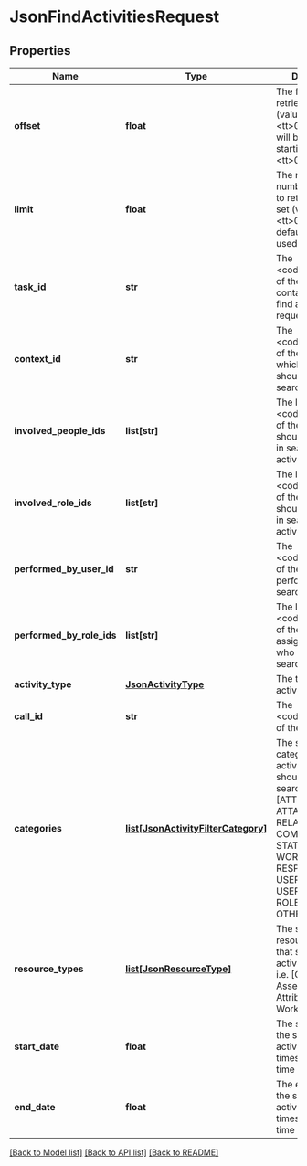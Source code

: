 # JsonFindActivitiesRequest

## Properties
Name | Type | Description | Notes
------------ | ------------- | ------------- | -------------
**offset** | **float** | The first result to retrieve. If not set (value &#x3D; &lt;tt&gt;0&lt;/tt&gt;), results will be retrieved starting from row &lt;tt&gt;0&lt;/tt&gt; | [optional] 
**limit** | **float** | The maximum number of results to retrieve. If not set (value &#x3D; &lt;tt&gt;0&lt;/tt&gt;), the default limit will be used | [optional] 
**task_id** | **str** | The &lt;code&gt;id&lt;/code&gt; of the task which contains the basic find activities request | [optional] 
**context_id** | **str** | The &lt;code&gt;id&lt;/code&gt; of the context which the activities should be searched for | [optional] 
**involved_people_ids** | **list[str]** | The list of &lt;code&gt;id&lt;/code&gt;s of the people that should be involved in searched activities | [optional] 
**involved_role_ids** | **list[str]** | The list of &lt;code&gt;id&lt;/code&gt;s of the roles that should be involved in searched activities | [optional] 
**performed_by_user_id** | **str** | The &lt;code&gt;id&lt;/code&gt; of the user who performed searched activities | [optional] 
**performed_by_role_ids** | **list[str]** | The list of &lt;code&gt;id&lt;/code&gt;s of the roles assigned to users who performed searched activities | [optional] 
**activity_type** | [**JsonActivityType**](JsonActivityType.md) | The type of the activity | [optional] 
**call_id** | **str** | The &lt;code&gt;id&lt;/code&gt; of the call | [optional] 
**categories** | [**list[JsonActivityFilterCategory]**](JsonActivityFilterCategory.md) | The set of the categories of activities that should be searched. One of [ATTRIBUTE, ATTACHMENT, RELATION, COMMENT, STATUS, WORKFLOW, RESPONSIBILITY, USER, USER_GROUP, ROLE, TAGS, OTHERS] | [optional] 
**resource_types** | [**list[JsonResourceType]**](JsonResourceType.md) | The set of the resource types that searched activities refer to, i.e. [Community, Asset, Domain, Attribute, Relation, WorkflowInstance] | [optional] 
**start_date** | **float** | The start date of the searched activities. It is the timestamp (in UTC time standard) | [optional] 
**end_date** | **float** | The end date of the searched activities. It is the timestamp (in UTC time standard) | [optional] 

[[Back to Model list]](../README.md#documentation-for-models) [[Back to API list]](../README.md#documentation-for-api-endpoints) [[Back to README]](../README.md)


